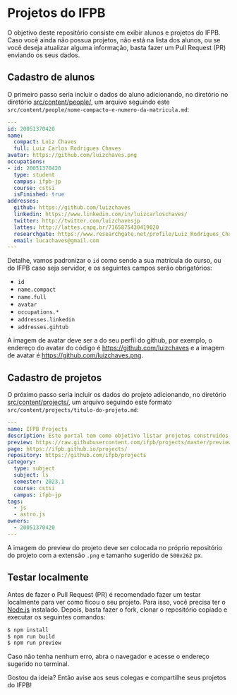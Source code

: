 # Projetos do IFPB

O objetivo deste repositório consiste em exibir alunos e projetos do IFPB. Caso você ainda não possua projetos, não está na lista dos alunos, ou se você deseja atualizar alguma informação, basta fazer um Pull Request (PR) enviando os seus dados.

## Cadastro de alunos

O primeiro passo seria incluir o dados do aluno adicionando, no diretório no diretório [src/content/people/](https://github.com/ifpb/projects/tree/main/src/content/people), um arquivo seguindo este `src/content/people/nome-compacto-e-numero-da-matricula.md`:

```yaml
---
id: 20051370420
name:
  compact: Luiz Chaves
  full: Luiz Carlos Rodrigues Chaves
avatar: https://github.com/luizchaves.png
occupations:
- id: 20051370420
  type: student
  campus: ifpb-jp
  course: cstsi
  isFinished: true
addresses:
  github: https://github.com/luizchaves
  linkedin: https://www.linkedin.com/in/luizcarloschaves/
  twitter: http://twitter.com/luizchavesjp
  lattes: http://lattes.cnpq.br/7165875430419020
  researchgate: https://www.researchgate.net/profile/Luiz_Rodrigues_Chaves
  email: lucachaves@gmail.com
---
```

Detalhe, vamos padronizar o `id` como sendo a sua matrícula do curso, ou do IFPB caso seja servidor, e os seguintes campos serão obrigatórios:

- `id`
- `name.compact`
- `name.full`
- `avatar`
- `occupations.*`
- `addresses.linkedin`
- `addresses.gihtub`

A imagem de avatar deve ser a do seu perfil do github, por exemplo, o endereço do avatar do código é https://github.com/luizchaves e a imagem de avatar é https://github.com/luizchaves.png.

## Cadastro de projetos

O próximo passo seria incluir os dados do projeto adicionando, no diretório [src/content/projects/](https://github.com/ifpb/projects/tree/main/src/content/projects), um arquivo seguindo este formato `src/content/projects/titulo-do-projeto.md`:

```yaml
---
name: IFPB Projects
description: Este portal tem como objetivo listar projetos construídos pelos alunos do IFPB.
preview: https://raw.githubusercontent.com/ifpb/projects/master/preview.png
page: https://ifpb.github.io/projects/
repository: https://github.com/ifpb/projects
category:
  type: subject
  subject: ls
  semester: 2023.1
  course: cstsi
  campus: ifpb-jp
tags:
  - js
  - astro.js
owners:
  - 20051370420
---
```

A imagem do preview do projeto deve ser colocada no próprio repositório do projeto com a extensão `.png` e tamanho sugerido de `500x262` px.

## Testar localmente

Antes de fazer o Pull Request (PR) é recomendado fazer um testar localmente para ver como ficou o seu projeto. Para isso, você precisa ter o [Node.js](https://nodejs.org/) instalado. Depois, basta fazer o fork, clonar o repositório copiado e executar os seguintes comandos:

```bash
$ npm install
$ npm run build
$ npm run preview
```

Caso não tenha nenhum erro, abra o navegador e acesse o endereço sugerido no terminal.

Gostou da ideia? Então avise aos seus colegas e compartilhe seus projetos do IFPB!

